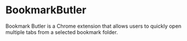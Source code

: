 # BookmarkButler
Bookmark Butler is a Chrome extension that allows users to quickly open multiple tabs from a selected bookmark folder.
